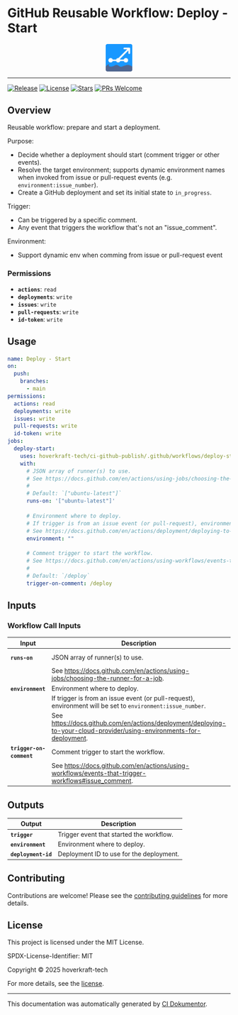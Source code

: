 <!-- header:start -->

# GitHub Reusable Workflow: Deploy - Start

<div align="center">
  <img src="../logo.svg" width="60px" align="center" alt="Deploy - Start" />
</div>

---

<!-- header:end -->

<!-- badges:start -->

[![Release](https://img.shields.io/github/v/release/hoverkraft-tech/ci-github-publish)](https://github.com/hoverkraft-tech/ci-github-publish/releases)
[![License](https://img.shields.io/github/license/hoverkraft-tech/ci-github-publish)](http://choosealicense.com/licenses/mit/)
[![Stars](https://img.shields.io/github/stars/hoverkraft-tech/ci-github-publish?style=social)](https://img.shields.io/github/stars/hoverkraft-tech/ci-github-publish?style=social)
[![PRs Welcome](https://img.shields.io/badge/PRs-welcome-brightgreen.svg)](https://github.com/hoverkraft-tech/ci-github-publish/blob/main/CONTRIBUTING.md)

<!-- badges:end -->

<!--
// jscpd:ignore-start
-->

<!-- overview:start -->

## Overview

Reusable workflow: prepare and start a deployment.

Purpose:

- Decide whether a deployment should start (comment trigger or other events).
- Resolve the target environment; supports dynamic environment names when
  invoked from issue or pull-request events (e.g. `environment:issue_number`).
- Create a GitHub deployment and set its initial state to `in_progress`.

Trigger:

- Can be triggered by a specific comment.
- Any event that triggers the workflow that's not an "issue_comment".

Environment:

- Support dynamic env when comming from issue or pull-request event

### Permissions

- **`actions`**: `read`
- **`deployments`**: `write`
- **`issues`**: `write`
- **`pull-requests`**: `write`
- **`id-token`**: `write`

<!-- overview:end -->

<!-- usage:start -->

## Usage

```yaml
name: Deploy - Start
on:
  push:
    branches:
      - main
permissions:
  actions: read
  deployments: write
  issues: write
  pull-requests: write
  id-token: write
jobs:
  deploy-start:
    uses: hoverkraft-tech/ci-github-publish/.github/workflows/deploy-start.yml@6d9e5d48da1a80c085e8ed867d680a5e99b28217 # 0.8.0
    with:
      # JSON array of runner(s) to use.
      # See https://docs.github.com/en/actions/using-jobs/choosing-the-runner-for-a-job.
      #
      # Default: `["ubuntu-latest"]`
      runs-on: '["ubuntu-latest"]'

      # Environment where to deploy.
      # If trigger is from an issue event (or pull-request), environment will be set to `environment:issue_number`.
      # See https://docs.github.com/en/actions/deployment/deploying-to-your-cloud-provider/using-environments-for-deployment.
      environment: ""

      # Comment trigger to start the workflow.
      # See https://docs.github.com/en/actions/using-workflows/events-that-trigger-workflows#issue_comment.
      #
      # Default: `/deploy`
      trigger-on-comment: /deploy
```

<!-- usage:end -->

<!-- inputs:start -->

## Inputs

### Workflow Call Inputs

| **Input**                | **Description**                                                                                                         | **Required** | **Type**   | **Default**         |
| ------------------------ | ----------------------------------------------------------------------------------------------------------------------- | ------------ | ---------- | ------------------- |
| **`runs-on`**            | JSON array of runner(s) to use.                                                                                         | **false**    | **string** | `["ubuntu-latest"]` |
|                          | See <https://docs.github.com/en/actions/using-jobs/choosing-the-runner-for-a-job>.                                      |              |            |                     |
| **`environment`**        | Environment where to deploy.                                                                                            | **false**    | **string** | -                   |
|                          | If trigger is from an issue event (or pull-request), environment will be set to `environment:issue_number`.             |              |            |                     |
|                          | See <https://docs.github.com/en/actions/deployment/deploying-to-your-cloud-provider/using-environments-for-deployment>. |              |            |                     |
| **`trigger-on-comment`** | Comment trigger to start the workflow.                                                                                  | **false**    | **string** | `/deploy`           |
|                          | See <https://docs.github.com/en/actions/using-workflows/events-that-trigger-workflows#issue_comment>.                   |              |            |                     |

<!-- inputs:end -->

<!-- secrets:start -->
<!-- secrets:end -->

<!-- outputs:start -->

## Outputs

| **Output**          | **Description**                          |
| ------------------- | ---------------------------------------- |
| **`trigger`**       | Trigger event that started the workflow. |
| **`environment`**   | Environment where to deploy.             |
| **`deployment-id`** | Deployment ID to use for the deployment. |

<!-- outputs:end -->

<!-- examples:start -->
<!-- examples:end -->

<!-- contributing:start -->

## Contributing

Contributions are welcome! Please see the [contributing guidelines](https://github.com/hoverkraft-tech/ci-github-publish/blob/main/CONTRIBUTING.md) for more details.

<!-- contributing:end -->

<!-- security:start -->
<!-- security:end -->

<!-- license:start -->

## License

This project is licensed under the MIT License.

SPDX-License-Identifier: MIT

Copyright © 2025 hoverkraft-tech

For more details, see the [license](http://choosealicense.com/licenses/mit/).

<!-- license:end -->

<!-- generated:start -->

---

This documentation was automatically generated by [CI Dokumentor](https://github.com/hoverkraft-tech/ci-dokumentor).

<!-- generated:end -->

<!--
// jscpd:ignore-end
-->
